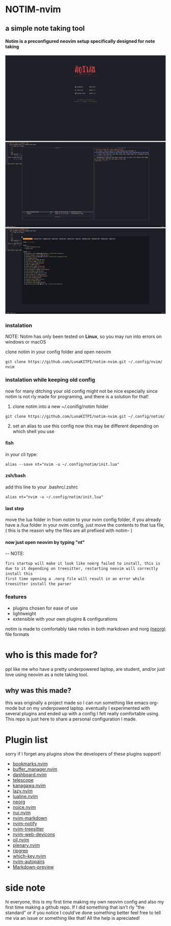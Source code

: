 # NOTIM-nvim
## a simple note taking tool
####  Notim is a preconfigured neovim setup specifically designed for note taking
![screenshot of the dashboard](./images/ScreenshotDashboard.png)
![screenshot of bookmark plugin](./images/ScreenshotBookmarks.png)
![screenshot of bookmark plugin](./images/ScreenshotLazyPluginList.png)
### instalation 
NOTE: Notim has only been tested on **Linux**, so you may run into errors on windows or macOS

clone notim in your config folder and open neovim
```
git clone https://github.com/LunaKITPI/notim-nvim.git ~/.config/nvim/
nvim
```
### instalation while keeping old config
now for many ditching your old config might not be nice especially since notim is not rly made for programing, and there is a solution for that!
1. clone notim into a new ~/.conifig/notim folder
```
git clone https://github.com/LunaKITPI/notim-nvim.git ~/.config/notim/
```
2. set an alias to use this config
now this may be different depending on which shell you use
#### fish
in your cli type:
```
alias --save nt="nvim -u ~/.config/notim/init.lua"
```

#### zsh/bash
add this line to your .bashrc/.zshrc
```
alias nt="nvim -u ~/.config/notim/init.lua"
```
#### last step
move the lua folder in from notim to your nvim config folder, if you already have a /lua folder in your nvim config, just move the contents to that lua file, ( this is the reason why the files are all prefixed with notim- )
#### now just open neovim by typing "nt"
-- NOTE:
    
    firs startup will make it look like noerg failed to install, this is due to it depending on treesitter, restarting neovim will correctly install this
    first time opening a .norg file will result in an error while treesitter install the parser
### features
- plugins chosen for ease of use
- lightweight
- extensible with your own plugins & configurations

notim is made to comfortably take notes in both markdown and norg [(neorg)](https://github.com/nvim-neorg/neorg) file formats
# who is this made for?
ppl like me who have a pretty underpowered laptop, are student, and/or just love using neovim 
as a note taking tool.
## why was this made?
this was originally a project made so I can run something like emacs org-mode but on my underpowerd laptop.
eventually I experimented with several plugins and ended up with a config I felt really comfortable using.
This repo is just here to share a personal configuration I made.
# Plugin list
sorry if I forget any plugins
show the developers of these plugins support!
   - [bookmarks.nvim](https://github.com/crusj/bookmarks.nvim)
   - [buffer_manager.nvim](https://github.com/j-morano/buffer_manager.nvim)
   - [dashboard.nvim](https://github.com/nvimdev/dashboard-nvim)
   - [telescope](https://github.com/nvim-telescope/telescope.nvim)
   - [kanagawa,nvim](https://github.com/rebelot/kanagawa.nvim)
   - [lazy.nvim](https://github.com/folke/lazy.nvim)
   - [lualine.nvim](https://github.com/nvim-lualine/lualine.nvim)
   - [neorg](https://github.com/nvim-neorg/neorg)
   - [noice.nvim](https://github.com/folke/noice.nvim)
   - [nui.nvim](https://github.com/MunifTanjim/nui.nvim)
   - [nvim-markdown](https://github.com/ixru/nvim-markdown)
   - [nvim-notify](https://github.com/rcarriga/nvim-notify)
   - [nvim-treesitter](https://github.com/nvim-treesitter/nvim-treesitter)
   - [nvim-web-devicons](https://github.com/nvim-tree/nvim-web-devicons)
   - [oil.nvim](https://github.com/stevearc/oil.nvim)
   - [plenary.nvim](https://github.com/nvim-lua/plenary.nvim)
   - [ripgrep](https://github.com/rinx/nvim-ripgrep)
   - [which-key.nvim](https://github.com/folke/which-key.nvim)
   - [nvim-autopairs](https://github.com/windwp/nvim-autopairs)
   - [Markdown-preview](https://github.com/iamcco/markdown-preview.nvim)
# side note
hi everyone, this is my first time making my own neovim config and also my first time making a github repo.
If I did something that isn't rly "the standard" or if you notice I could've done something 
better feel free to tell me via an issue or something like that! All the help is apreciated!
